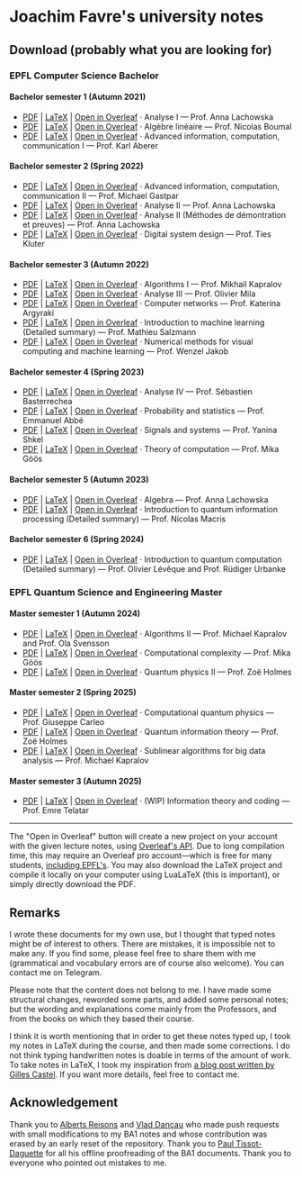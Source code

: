 # Joachim Favre's university notes

## Download (probably what you are looking for)
### EPFL Computer Science Bachelor
#### Bachelor semester 1 (Autumn 2021)
- [PDF](https://github.com/JoachimFavre/UniversityNotes/releases/download/BA1/Analyse-1.pdf) | [LaTeX](https://github.com/JoachimFavre/UniversityNotes/releases/download/BA1/Analyse-1.zip) | [Open in Overleaf](https://www.overleaf.com/docs?engine=lualatex&snip_uri=https://github.com/JoachimFavre/UniversityNotes/releases/download/BA1/Analyse-1.zip) · Analyse I — Prof. Anna Lachowska
- [PDF](https://github.com/JoachimFavre/UniversityNotes/releases/download/BA1/AlgebreLinaire.pdf) | [LaTeX](https://github.com/JoachimFavre/UniversityNotes/releases/download/BA1/AlgebreLinaire.zip) | [Open in Overleaf](https://www.overleaf.com/docs?engine=lualatex&snip_uri=https://github.com/JoachimFavre/UniversityNotes/releases/download/BA1/AlgebreLinaire.zip) · Algèbre linéaire — Prof. Nicolas Boumal
- [PDF](https://github.com/JoachimFavre/UniversityNotes/releases/download/BA1/AICC-1.pdf) | [LaTeX](https://github.com/JoachimFavre/UniversityNotes/releases/download/BA1/AICC-1.zip) | [Open in Overleaf](https://www.overleaf.com/docs?engine=lualatex&snip_uri=https://github.com/JoachimFavre/UniversityNotes/releases/download/BA1/AICC-1.zip) · Advanced information, computation, communication I — Prof. Karl Aberer 

#### Bachelor semester 2 (Spring 2022)
- [PDF](https://github.com/JoachimFavre/UniversityNotes/releases/download/BA2/AICC-2.pdf) | [LaTeX](https://github.com/JoachimFavre/UniversityNotes/releases/download/BA2/AICC-2.zip) | [Open in Overleaf](https://www.overleaf.com/docs?engine=lualatex&snip_uri=https://github.com/JoachimFavre/UniversityNotes/releases/download/BA2/AICC-2.zip) · Advanced information, computation, communication II — Prof. Michael Gastpar
- [PDF](https://github.com/JoachimFavre/UniversityNotes/releases/download/BA2/Analyse-2.pdf) | [LaTeX](https://github.com/JoachimFavre/UniversityNotes/releases/download/BA2/Analyse-2.zip) | [Open in Overleaf](https://www.overleaf.com/docs?engine=lualatex&snip_uri=https://github.com/JoachimFavre/UniversityNotes/releases/download/BA2/Analyse-2.zip) · Analyse II — Prof. Anna Lachowska
- [PDF](https://github.com/JoachimFavre/UniversityNotes/releases/download/BA2/Analyse-2-MethodesDeDemonstration.pdf) | [LaTeX](https://github.com/JoachimFavre/UniversityNotes/releases/download/BA2/Analyse-2-MethodesDeDemonstration.zip) | [Open in Overleaf](https://www.overleaf.com/docs?engine=lualatex&snip_uri=https://github.com/JoachimFavre/UniversityNotes/releases/download/BA2/Analyse-2-MethodesDeDemonstration.zip) · Analyse II (Méthodes de démontration et preuves) — Prof. Anna Lachowska
- [PDF](https://github.com/JoachimFavre/UniversityNotes/releases/download/BA2/DigitalSystemDesign.pdf) | [LaTeX](https://github.com/JoachimFavre/UniversityNotes/releases/download/BA2/DigitalSystemDesign.zip) | [Open in Overleaf](https://www.overleaf.com/docs?engine=lualatex&snip_uri=https://github.com/JoachimFavre/UniversityNotes/releases/download/BA2/DigitalSystemDesign.zip) · Digital system design — Prof. Ties Kluter

#### Bachelor semester 3 (Autumn 2022)
- [PDF](https://github.com/JoachimFavre/UniversityNotes/releases/download/BA3/Algorithms-1.pdf) | [LaTeX](https://github.com/JoachimFavre/UniversityNotes/releases/download/BA3/Algorithms-1.zip) | [Open in Overleaf](https://www.overleaf.com/docs?engine=lualatex&snip_uri=https://github.com/JoachimFavre/UniversityNotes/releases/download/BA3/Algorithms-1.zip) · Algorithms I — Prof. Mikhail Kapralov
- [PDF](https://github.com/JoachimFavre/UniversityNotes/releases/download/BA3/Analyse-3.pdf) | [LaTeX](https://github.com/JoachimFavre/UniversityNotes/releases/download/BA3/Analyse-3.zip) | [Open in Overleaf](https://www.overleaf.com/docs?engine=lualatex&snip_uri=https://github.com/JoachimFavre/UniversityNotes/releases/download/BA3/Analyse-3.zip) · Analyse III — Prof. Olivier Mila
- [PDF](https://github.com/JoachimFavre/UniversityNotes/releases/download/BA3/ComputerNetworks.pdf) | [LaTeX](https://github.com/JoachimFavre/UniversityNotes/releases/download/BA3/ComputerNetworks.zip) | [Open in Overleaf](https://www.overleaf.com/docs?engine=lualatex&snip_uri=https://github.com/JoachimFavre/UniversityNotes/releases/download/BA3/ComputerNetworks.zip) · Computer networks — Prof. Katerina Argyraki
- [PDF](https://github.com/JoachimFavre/UniversityNotes/releases/download/BA3/IntroToMachineLearning-BA3-Summary.pdf) | [LaTeX](https://github.com/JoachimFavre/UniversityNotes/releases/download/BA3/IntroToMachineLearning-BA3-Summary.zip) | [Open in Overleaf](https://www.overleaf.com/docs?engine=lualatex&snip_uri=https://github.com/JoachimFavre/UniversityNotes/releases/download/BA3/IntroToMachineLearning-BA3-Summary.zip) · Introduction to machine learning (Detailed summary) — Prof. Mathieu Salzmann 
- [PDF](https://github.com/JoachimFavre/UniversityNotes/releases/download/BA3/NumericalMethods.pdf) | [LaTeX](https://github.com/JoachimFavre/UniversityNotes/releases/download/BA3/NumericalMethods.zip) | [Open in Overleaf](https://www.overleaf.com/docs?engine=lualatex&snip_uri=https://github.com/JoachimFavre/UniversityNotes/releases/download/BA3/NumericalMethods.zip) · Numerical methods for visual computing and machine learning — Prof. Wenzel Jakob

#### Bachelor semester 4 (Spring 2023)
- [PDF](https://github.com/JoachimFavre/UniversityNotes/releases/download/BA4/Analyse-4.pdf) | [LaTeX](https://github.com/JoachimFavre/UniversityNotes/releases/download/BA4/Analyse-4.zip) | [Open in Overleaf](https://www.overleaf.com/docs?engine=lualatex&snip_uri=https://github.com/JoachimFavre/UniversityNotes/releases/download/BA4/Analyse-4.zip) · Analyse IV — Prof. Sébastien Basterrechea
- [PDF](https://github.com/JoachimFavre/UniversityNotes/releases/download/BA4/ProbabilityAndStatistics.pdf) | [LaTeX](https://github.com/JoachimFavre/UniversityNotes/releases/download/BA4/ProbabilityAndStatistics.zip) | [Open in Overleaf](https://www.overleaf.com/docs?engine=lualatex&snip_uri=https://github.com/JoachimFavre/UniversityNotes/releases/download/BA4/ProbabilityAndStatistics.zip) · Probability and statistics — Prof. Emmanuel Abbé
- [PDF](https://github.com/JoachimFavre/UniversityNotes/releases/download/BA4/SignalsAndSystems.pdf) | [LaTeX](https://github.com/JoachimFavre/UniversityNotes/releases/download/BA4/SignalsAndSystems.zip) | [Open in Overleaf](https://www.overleaf.com/docs?engine=lualatex&snip_uri=https://github.com/JoachimFavre/UniversityNotes/releases/download/BA4/SignalsAndSystems.zip) · Signals and systems — Prof. Yanina Shkel
- [PDF](https://github.com/JoachimFavre/UniversityNotes/releases/download/BA4/TheoryOfComputation.pdf) | [LaTeX](https://github.com/JoachimFavre/UniversityNotes/releases/download/BA4/TheoryOfComputation.zip) | [Open in Overleaf](https://www.overleaf.com/docs?engine=lualatex&snip_uri=https://github.com/JoachimFavre/UniversityNotes/releases/download/BA4/TheoryOfComputation.zip) · Theory of computation — Prof. Mika Göös

#### Bachelor semester 5 (Autumn 2023)
- [PDF](https://github.com/JoachimFavre/UniversityNotes/releases/download/BA5/Algebra.pdf) | [LaTeX](https://github.com/JoachimFavre/UniversityNotes/releases/download/BA5/Algebra.zip) | [Open in Overleaf](https://www.overleaf.com/docs?engine=lualatex&snip_uri=https://github.com/JoachimFavre/UniversityNotes/releases/download/BA5/Algebra.zip) · Algebra — Prof. Anna Lachowska
- [PDF](https://github.com/JoachimFavre/UniversityNotes/releases/download/BA5/IntroToQuantumInformationProcessing-Summary.pdf) | [LaTeX](https://github.com/JoachimFavre/UniversityNotes/releases/download/BA5/IntroToQuantumInformationProcessing-Summary.zip) | [Open in Overleaf](https://www.overleaf.com/docs?engine=lualatex&snip_uri=https://github.com/JoachimFavre/UniversityNotes/releases/download/BA5/IntroToQuantumInformationProcessing-Summary.zip) · Introduction to quantum information processing (Detailed summary) — Prof. Nicolas Macris

#### Bachelor semester 6 (Spring 2024)
- [PDF](https://github.com/JoachimFavre/UniversityNotes/releases/download/BA6/IntroToQuantumComputation-Summary.pdf) | [LaTeX](https://github.com/JoachimFavre/UniversityNotes/releases/download/BA6/IntroToQuantumComputation-Summary.zip) | [Open in Overleaf](https://www.overleaf.com/docs?engine=lualatex&snip_uri=https://github.com/JoachimFavre/UniversityNotes/releases/download/BA6/IntroToQuantumComputation-Summary.zip) · Introduction to quantum computation (Detailed summary) — Prof. Olivier Lévêque and Prof. Rüdiger Urbanke

### EPFL Quantum Science and Engineering Master
#### Master semester 1 (Autumn 2024)
- [PDF](https://github.com/JoachimFavre/UniversityNotes/releases/download/MA1/Algorithms-2.pdf) | [LaTeX](https://github.com/JoachimFavre/UniversityNotes/releases/download/MA1/Algorithms-2.zip) | [Open in Overleaf](https://www.overleaf.com/docs?engine=lualatex&snip_uri=https://github.com/JoachimFavre/UniversityNotes/releases/download/MA1/Algorithms-2.zip) · Algorithms II — Prof. Michael Kapralov and Prof. Ola Svensson
- [PDF](https://github.com/JoachimFavre/UniversityNotes/releases/download/MA1/ComputationalComplexity.pdf) | [LaTeX](https://github.com/JoachimFavre/UniversityNotes/releases/download/MA1/ComputationalComplexity.zip) | [Open in Overleaf](https://www.overleaf.com/docs?engine=lualatex&snip_uri=https://github.com/JoachimFavre/UniversityNotes/releases/download/MA1/ComputationalComplexity.zip) · Computational complexity — Prof. Mika Göös
- [PDF](https://github.com/JoachimFavre/UniversityNotes/releases/download/MA1/QuantumPhysics-2.pdf) | [LaTeX](https://github.com/JoachimFavre/UniversityNotes/releases/download/MA1/QuantumPhysics-2.zip) | [Open in Overleaf](https://www.overleaf.com/docs?engine=lualatex&snip_uri=https://github.com/JoachimFavre/UniversityNotes/releases/download/MA1/QuantumPhysics-2.zip) · Quantum physics II — Prof. Zoë Holmes

#### Master semester 2 (Spring 2025)
- [PDF](https://github.com/JoachimFavre/UniversityNotes/releases/download/MA2/ComputationalQuantumPhysics.pdf) | [LaTeX](https://github.com/JoachimFavre/UniversityNotes/releases/download/MA2/ComputationalQuantumPhysics.zip) | [Open in Overleaf](https://www.overleaf.com/docs?engine=lualatex&snip_uri=https://github.com/JoachimFavre/UniversityNotes/releases/download/MA2/ComputationalQuantumPhysics.zip) · Computational quantum physics — Prof. Giuseppe Carleo
- [PDF](https://github.com/JoachimFavre/UniversityNotes/releases/download/MA2/QuantumInformationTheory.pdf) | [LaTeX](https://github.com/JoachimFavre/UniversityNotes/releases/download/MA2/QuantumInformationTheory.zip) | [Open in Overleaf](https://www.overleaf.com/docs?engine=lualatex&snip_uri=https://github.com/JoachimFavre/UniversityNotes/releases/download/MA2/QuantumInformationTheory.zip) · Quantum information theory — Prof. Zoë Holmes
- [PDF](https://github.com/JoachimFavre/UniversityNotes/releases/download/MA2/SublinearAlgorithms.pdf) | [LaTeX](https://github.com/JoachimFavre/UniversityNotes/releases/download/MA2/SublinearAlgorithms.zip) | [Open in Overleaf](https://www.overleaf.com/docs?engine=lualatex&snip_uri=https://github.com/JoachimFavre/UniversityNotes/releases/download/MA2/SublinearAlgorithms.zip) · Sublinear algorithms for big data analysis — Prof. Michael Kapralov

#### Master semester 3 (Autumn 2025)
- [PDF](https://github.com/JoachimFavre/UniversityNotes/releases/download/MA3-DuringSemester/InformationTheoryAndCoding.pdf) | [LaTeX](https://github.com/JoachimFavre/UniversityNotes/releases/download/MA3-DuringSemester/InformationTheoryAndCoding.zip) | [Open in Overleaf](https://www.overleaf.com/docs?engine=lualatex&snip_uri=https://github.com/JoachimFavre/UniversityNotes/releases/download/MA3-DuringSemester/InformationTheoryAndCoding.zip) · (WIP) Information theory and coding — Prof. Emre Telatar

---

The "Open in Overleaf" button will create a new project on your account with the given lecture notes, using [Overleaf's API](https://www.overleaf.com/devs). Due to long compilation time, this may require an Overleaf pro account—which is free for many students, [including EPFL's](https://www.overleaf.com/edu/epfl). You may also download the LaTeX project and compile it locally on your computer using LuaLaTeX (this is important), or simply directly download the PDF.

## Remarks
I wrote these documents for my own use, but I thought that typed notes might be of interest to others. There are mistakes, it is impossible not to make any. If you find some, please feel free to share them with me (grammatical and vocabulary errors are of course also welcome). You can contact me on Telegram.

Please note that the content does not belong to me. I have made some structural changes, reworded some parts, and added some personal notes; but the wording and explanations come mainly from the Professors, and from the books on which they based their course.

I think it is worth mentioning that in order to get these notes typed up, I took my notes in LaTeX during the course, and then made some corrections. I do not think typing handwritten notes is doable in terms of the amount of work. To take notes in LaTeX, I took my inspiration from [a blog post written by Gilles Castel](https://castel.dev/post/lecture-notes-1/). If you want more details, feel free to contact me.

## Acknowledgement

Thank you to [Alberts Reisons](https://github.com/Aderfish) and [Vlad Dancau](https://github.com/vladdancau) who made push requests with small modifications to my BA1 notes and whose contribution was erased by an early reset of the repository. Thank you to [Paul Tissot-Daguette](https://github.com/paultisaw) for all his offline proofreading of the BA1 documents. Thank you to everyone who pointed out mistakes to me.
